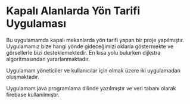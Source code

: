 # Kapalı Alanlarda Yön Tarifi Uygulaması

Bu uygulamamda kapalı mekanlarda yön tarifi yapan bir proje yapılmıştır. Uygulamamız bize hangi yönde gideceğimizi oklarla göstermekte ve görsellerle bizi desteklemektedir. En kısa yolu bulurken dijkstra algoritmasından yararlanmaktadır.

Uygulamam yöneticiler ve kullanıcılar için olmak üzere iki uygulamadan oluşmaktadır. 

Uygulamam java programlama dilinde yazılmıştır ve veri tabanı olarak firebase kullanılmıştır.
